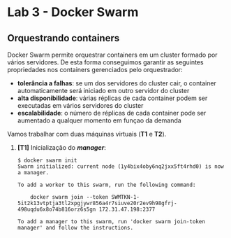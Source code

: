 # Lab 3 - Docker Swarm

Orquestrando containers
--------------
Docker Swarm permite orquestrar containers em um cluster formado por vários servidores. De esta forma conseguimos garantir as seguintes propriedades nos containers gerenciados pelo orquestrador:
 - **tolerância a falhas**: se um dos servidores do cluster cair, o container automaticamente será iniciado em outro servidor do cluster
 - **alta disponibilidade**: várias réplicas de cada container podem ser executadas em vários servidores do cluster
 - **escalabilidade**: o número de réplicas de cada container pode ser aumentado a qualquer momento em funçao da demanda
 
 Vamos trabalhar com duas máquinas virtuais (**T1** e **T2**).

1. **[T1]** Inicialização do ***manager***:
    ```
    $ docker swarm init
    Swarm initialized: current node (1y4bix4oby6nq2jxx5ft4rhd0) is now a manager.

    To add a worker to this swarm, run the following command:

        docker swarm join --token SWMTKN-1-5it2k13vtptja3tl2xpgjywr856a4r7siuve20r2ev9h98gfrj-498uqdu6x8o74b816orz6s5gn 172.31.47.198:2377

    To add a manager to this swarm, run 'docker swarm join-token manager' and follow the instructions.
    ```
